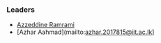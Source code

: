 ### Leaders
* [Azzeddine Ramrami](mailto:azzeddine.ramrami@owasp.org)
* [Azhar Aahmad](mailto:azhar.2017815@iit.ac.lk]